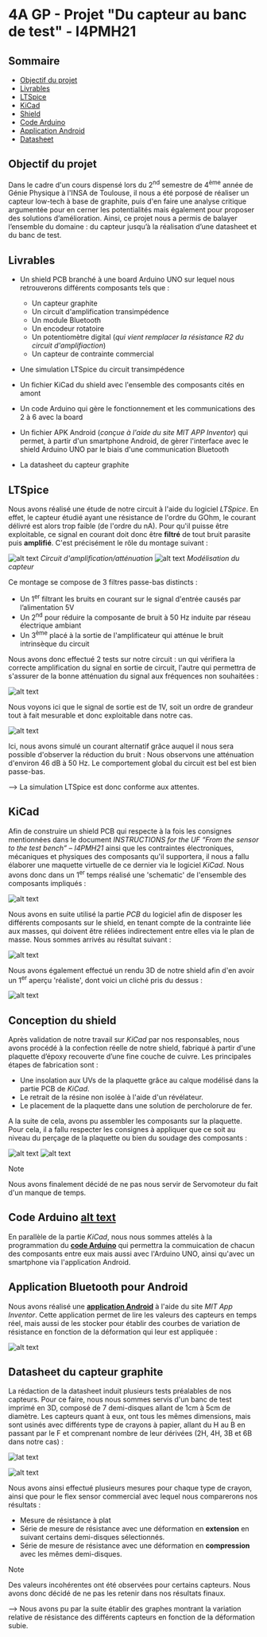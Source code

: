 # **4A GP - Projet "Du capteur au banc de test" - I4PMH21**

## **Sommaire**
+ [Objectif du projet](https://github.com/MOSH-Insa-Toulouse/2023-2024-4GP-DOYHENARD-KEMPF?tab=readme-ov-file#objectif-du-projet)
+ [Livrables](https://github.com/MOSH-Insa-Toulouse/2023-2024-4GP-DOYHENARD-KEMPF?tab=readme-ov-file#livrables)
+ [LTSpice](https://github.com/MOSH-Insa-Toulouse/2023-2024-4GP-DOYHENARD-KEMPF?tab=readme-ov-file#ltspice)
+ [KiCad](https://github.com/MOSH-Insa-Toulouse/2023-2024-4GP-DOYHENARD-KEMPF?tab=readme-ov-file#kicad)
+ [Shield](https://github.com/MOSH-Insa-Toulouse/2023-2024-4GP-DOYHENARD-KEMPF?tab=readme-ov-file#conception-du-shield)
+ [Code Arduino](https://github.com/MOSH-Insa-Toulouse/2023-2024-4GP-DOYHENARD-KEMPF?tab=readme-ov-file#code-arduino)
+ [Application Android](https://github.com/MOSH-Insa-Toulouse/2023-2024-4GP-DOYHENARD-KEMPF?tab=readme-ov-file#application-bluetooth-pour-android)
+ [Datasheet](https://github.com/MOSH-Insa-Toulouse/2023-2024-4GP-DOYHENARD-KEMPF?tab=readme-ov-file#datasheet-du-capteur-graphite)

## **Objectif du projet**
Dans le cadre d'un cours dispensé lors du 2<sup>nd</sup> semestre de 4<sup>ème</sup> année de Génie Physique à l'INSA de Toulouse, il nous a été porposé de réaliser un capteur low-tech à base de graphite, puis d'en faire une analyse critique argumentée pour en cerner les potentialités mais également pour proposer des solutions d’amélioration. Ainsi, ce projet nous a permis de balayer l’ensemble du domaine : du capteur jusqu’à la réalisation d’une datasheet et du banc de test.



## **Livrables**
* Un shield PCB branché à une board Arduino UNO sur lequel nous retrouverons différents composants tels que :
  - Un capteur graphite
  - Un circuit d'amplification transimpédence
  - Un module Bluetooth
  - Un encodeur rotatoire
  - Un potentiomètre digital (_qui vient remplacer la résistance R2 du circuit d'amplifiaction_)
  - Un capteur de contrainte commercial

* Une simulation LTSpice du circuit transimpédence

* Un fichier KiCad du shield avec l'ensemble des composants cités en amont

* Un code Arduino qui gère le fonctionnement et les communications des 2 à 6 avec la board

* Un fichier APK Android (_conçue à l'aide du site MIT APP Inventor_) qui permet, à partir d'un smartphone Android, de gèrer l'interface avec le shield Arduino UNO par le biais d'une communication Bluetooth

* La datasheet du capteur graphite



## **LTSpice**
Nous avons réalisé une étude de notre circuit à l'aide du logiciel _LTSpice_. En effet, le capteur étudié ayant une résistance de l'ordre du GOhm, le courant délivré est alors trop faible (de l'ordre du nA). Pour qu'il puisse être exploitable, ce signal en courant doit donc être **filtré** de tout bruit parasite puis **amplifié**. C'est précisément le rôle du montage suivant :

![alt text](https://github.com/MOSH-Insa-Toulouse/2023-2024-4GP-DOYHENARD-KEMPF/blob/main/LTSpice/Photos/Screen_Circuit_Ampli_LTSpice.png)
                                        _Circuit d'amplification/atténuation_
![alt text](https://github.com/MOSH-Insa-Toulouse/2023-2024-4GP-DOYHENARD-KEMPF/blob/main/LTSpice/Photos/Screen_Capteur_LTSpice.png)
                                          _Modélisation du capteur_

Ce montage se compose de 3 filtres passe-bas distincts :
- Un 1<sup>er</sup> filtrant les bruits en courant sur le signal d'entrée causés par l’alimentation 5V
- Un 2<sup>nd</sup> pour réduire la composante de bruit à 50 Hz induite par réseau électrique ambiant
- Un 3<sup>ème</sup> placé à la sortie de l'amplificateur qui atténue le bruit intrinsèque du circuit

Nous avons donc effectué 2 tests sur notre circuit : un qui vérifiera la correcte amplification du signal en sortie de circuit, l'autre qui permettra de s'assurer de la bonne atténuation du signal aux fréquences non souhaitées :

![alt text](https://github.com/MOSH-Insa-Toulouse/2023-2024-4GP-DOYHENARD-KEMPF/blob/main/LTSpice/Photos/Simu_Ampli_1V.png)

Nous voyons ici que le signal de sortie est de 1V, soit un ordre de grandeur tout à fait mesurable et donc exploitable dans notre cas.

![alt text](https://github.com/MOSH-Insa-Toulouse/2023-2024-4GP-DOYHENARD-KEMPF/blob/main/LTSpice/Photos/Simu_Atténuation.png)

Ici, nous avons simulé un courant alternatif grâce auquel il nous sera possible d'observer la réduction du bruit : Nous observons une atténuation d'environ 46 dB à 50 Hz. Le comportement global du circuit est bel est bien passe-bas.

--> La simulation LTSpice est donc conforme aux attentes.



## **KiCad**
Afin de construire un shield PCB qui respecte à la fois les consignes mentionnées dans le document _INSTRUCTIONS for the UF “From the sensor to the test bench” – I4PMH21_ ainsi que les contraintes électroniques, mécaniques et physiques des composants qu'il supportera, il nous a fallu élaborer une maquette virtuelle de ce dernier via le logiciel _KiCad_. Nous avons donc dans un 1<sup>er</sup> temps réalisé une 'schematic' de l'ensemble des composants impliqués :

![alt text](https://github.com/MOSH-Insa-Toulouse/2023-2024-4GP-DOYHENARD-KEMPF/blob/main/KiCad/Photos/Screen_SCHEMATIC_Projet_Capteur.png)

Nous avons en suite utilisé la partie _PCB_ du logiciel afin de disposer les différents composants sur le shield, en tenant compte de la contrainte liée aux masses, qui doivent être réliées indirectement entre elles via le plan de masse. Nous sommes arrivés au résultat suivant :

![alt text](https://github.com/MOSH-Insa-Toulouse/2023-2024-4GP-DOYHENARD-KEMPF/blob/main/KiCad/Photos/Screen_PCB__Projet_Capteur.png)

Nous avons également effectué un rendu 3D de notre shield afin d'en avoir un 1<sup>er</sup> aperçu 'réaliste', dont voici un cliché pris du dessus :

![alt text](https://github.com/MOSH-Insa-Toulouse/2023-2024-4GP-DOYHENARD-KEMPF/blob/main/KiCad/Photos/Screen_3D_vue_haut_PCB_Projet_Capteur.png)

## **Conception du shield**
Après validation de notre travail sur _KiCad_ par nos responsables, nous avons procédé à la confection réelle de notre shield, fabriqué à partir d'une plaquette d’époxy recouverte d’une fine couche de cuivre.
Les principales étapes de fabrication sont :
- Une insolation aux UVs de la plaquette grâce au calque modélisé dans la partie PCB de _KiCad_.
- Le retrait de la résine non isolée à l'aide d'un révélateur.
- Le placement de la plaquette dans une solution de percholorure de fer.

A la suite de cela, avons pu assembler les composants sur la plaquette. Pour cela, il a fallu respecter les consignes à appliquer que ce soit au niveau du perçage de la plaquette ou bien du soudage des composants :

![alt text](https://github.com/MOSH-Insa-Toulouse/2023-2024-4GP-DOYHENARD-KEMPF/blob/main/KiCad/Photos/Photo_Shield_Face_Avant.jpg)
![alt text](https://github.com/MOSH-Insa-Toulouse/2023-2024-4GP-DOYHENARD-KEMPF/blob/main/KiCad/Photos/Photo_Shield_Face_Arriere.jpg)

> [!NOTE]
> Nous avons finalement décidé de ne pas nous servir de Servomoteur du fait d'un manque de temps.



## **Code Arduino [alt text](https://upload.wikimedia.org/wikipedia/commons/thumb/8/87/Arduino_Logo.svg/1280px-Arduino_Logo.svg.png)**
En parallèle de la partie _KiCad_, nous nous sommes attelés à la programmation du **[code Arduino](https://github.com/MOSH-Insa-Toulouse/2023-2024-4GP-DOYHENARD-KEMPF/blob/main/Code%20Arduino/Code_V_Finale.c)** qui permettra la commuication de chacun des composants entre eux mais aussi avec l'Arduino UNO, ainsi qu'avec un smartphone via l'application Android.



## **Application Bluetooth pour Android**
Nous avons réalisé une **[application Android](https://github.com/MOSH-Insa-Toulouse/2023-2024-4GP-DOYHENARD-KEMPF/tree/main/Application%20Android)** à l'aide du site _MIT App Inventor_. Cette application permet de lire les valeurs des capteurs en temps réel, mais aussi de les stocker pour établir des courbes de variation de résistance en fonction de la déformation qui leur est appliquée : 

![alt text](https://github.com/MOSH-Insa-Toulouse/2023-2024-4GP-DOYHENARD-KEMPF/blob/main/Application%20Android/Screen_App_Android.PNG)



## **Datasheet du capteur graphite**
La rédaction de la datasheet induit plusieurs tests préalables de nos capteurs. Pour ce faire, nous nous sommes servis d'un banc de test imprimé en 3D, composé de 7 demi-disques allant de 1cm à 5cm de diamètre. Les capteurs quant à eux, ont tous les mêmes dimensions, mais sont usinés avec différents type de crayons à papier, allant du H au B en passant par le F et comprenant nombre de leur dérivées (2H, 4H, 3B et 6B dans notre cas) :

![lat text](https://github.com/MOSH-Insa-Toulouse/2023-2024-4GP-DOYHENARD-KEMPF/blob/main/Datasheet/Variation_durete_crayon.jpg)

![alt text](https://github.com/MOSH-Insa-Toulouse/2023-2024-4GP-DOYHENARD-KEMPF/blob/main/Datasheet/Photo_Banc_de_test_et_Sensors.jpg)

Nous avons ainsi effectué plusieurs mesures pour chaque type de crayon, ainsi que pour le flex sensor commercial avec lequel nous comparerons nos résultats : 
- Mesure de résistance à plat
- Série de mesure de résistance avec une déformation en **extension** en suivant certains demi-disques sélectionnés.
- Série de mesure de résistance avec une déformation en **compression** avec les mêmes demi-disques.

> [!NOTE]
> Des valeurs incohérentes ont été observées pour certains capteurs. Nous avons donc décidé de ne pas les retenir dans nos résultats finaux.

--> Nous avons pu par la suite établir des graphes montrant la variation relative de résistance des différents capteurs en fonction de la déformation subie.

